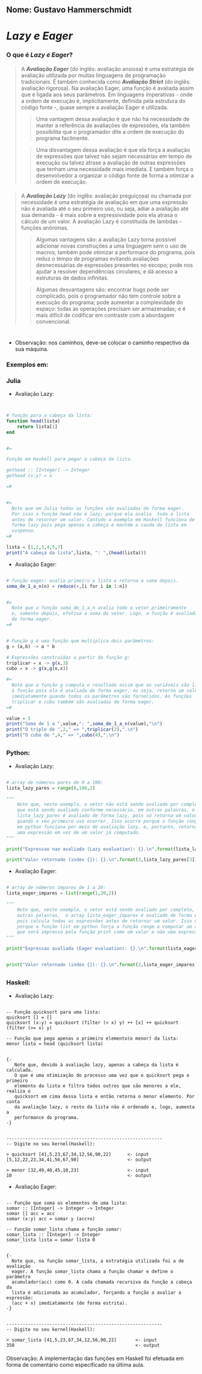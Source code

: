 
##
## Nome: Gustavo Hammerschmidt
####
# *Lazy e Eager*
###
### O que é *Lazy e Eager*?
####

> A ***Avaliação Eager*** (do inglês: avaliação ansiosa) é uma estratégia de avaliação utilizada por muitas linguagens de programação tradicionais. É também conhecida como ***Avaliação Strict*** (do inglês: avaliação rigorosa). Na avaliação Eager, uma função é avaliada assim que é ligada aos seus parâmetros. Em linguagens imperativas - onde a ordem de execução é, implicitamente, definida pela estrutura do código fonte -, quase sempre a avaliação Eager é utilizada.
>> Uma vantagem dessa avaliação é que não há necessidade de manter a referência de avaliações de expressões, ela também possibilita que o programador dite a ordem de execução do programa facilmente.
>
>> Uma disvantagem dessa avaliação é que ela força a avaliação de expressões que talvez não sejam necessárias em tempo de execução ou talvez atrase a avaliação de outras expressões que tenham uma necessidade mais imediata. E também força o desenvolvedor a organizar o código fonte de forma a otimizar a ordem de execução.
####
> A ***Avaliação Lazy*** (do inglês: avaliação preguiçosa) ou chamada por necessidade é uma estratégia de avaliação em que uma expressão não é avaliada até o seu primeiro uso, ou seja, adiar a avaliação até sua demanda - é mais sobre a expressividade pois ela atrasa o cálculo de um valor. A avaliação Lazy é constituída de lambdas - funções anônimas.
>> Algumas vantagens são: a avaliação Lazy torna possível adicionar novas construções a uma linguagem sem o uso de macros; também pode otimizar a performace do programa, pois reduz o tempo de programas evitando avaliações desnecessárias de expressões presentes no escopo; pode nos ajudar a resolver dependências circulares; e dá acesso a estruturas de dados infinitas.
>
>> Algumas desvantagens são: encontrar bugs pode ser complicado, pois o programador não tem controle sobre a execução do programa; pode aumentar a complexidade do espaço: todas as operações precisam ser armazenadas; e é mais difícil de codificar em contraste com a abordagem convencional.
#
- Observação: nos caminhos, deve-se colocar o caminho respectivo da sua máquina.

###
### Exemplos em:
### Julia
- Avaliação Lazy:
```julia {cmd="C:/Users/Gustavo/AppData/Roaming/Julia-1.1.1/bin/julia.exe" hide:true class:"line-numbers"}


# função para a cabeça da lista:
function head(lista)
    return lista[1]
end


#=

Função em Haskell para pegar a cabeça da lista.

gethead :: [Integer] -> Integer
gethead (x:y) = x

=#


#=
  Note que em Julia todas as funções são avaliadas de forma eager.
  Por isso a função head não é lazy; porque ela avalia  toda a lista
  antes de retornar um valor. Contudo o exemplo em Haskell funciona de
  forma lazy pois pega apenas a cabeça e mantém a cauda da lista em
  suspenso. 
=#

lista = [1,2,3,4,5,7]
print("A cabeça da lista",lista, ": ",(head(lista)))

```
- Avaliação Eager:
```julia {cmd="C:/Users/Gustavo/AppData/Roaming/Julia-1.1.1/bin/julia.exe" hide:true class:"line-numbers"}

# função eager: avalia primeiro a lista e retorna a soma depois.
soma_de_1_a_n(n) = reduce(+,[i for i in 1:n])


#=
  Note que a função soma_de_1_a_n avalia todo o vetor primeiramente
  e, somente depois, efetiva a soma do vetor. Logo, a função é avaliada
  de forma eager.
=#


# Função g é uma função que multiplica dois parâmetros:
g = (a,b) -> a * b

# Expressões construídas a partir da função g:
triplicar = x -> g(x,3)
cubo = x -> g(x,g(x,x))

#=
  Note que a função g computa o resultado assim que as variáveis são ligadas
  à função pois ela é avaliada de forma eager, ou seja, retorna um valor
  imediatamente quando todos os parâmetros são fornecidos. As funções
  triplicar e cubo também são avaliadas de forma eager.
=#

value = 5
print("Soma de 1 a ",value,": ",soma_de_1_a_n(value),"\n")
print("O triplo de ",2," => ",triplicar(2),".\n")
print("O cubo de ",4," => ",cubo(4),".\n")

```







##
### Python:
- Avaliação Lazy:
```python {cmd="C:/Users/Gustavo/Anaconda3/python.exe" output="markdown" hide=false}

# array de números pares de 0 a 100:
lista_lazy_pares = range(0,100,2)

"""
    Note que, neste exemplo, o vetor não está sendo avaliado por completo e
    que está sendo avaliado conforme necessário, em outras palavras, o array
    lista_lazy_pares é avaliado de forma lazy, pois só retorna um valor
    quando o seu primeiro uso ocorrer. Isso ocorre porque a função range
    em python funciona por meio de avaliação lazy, e, portanto, retorna
    uma expressão em vez de um valor já computado.
"""

print("Expressao nao avaliada (Lazy evaluation): {}.\n".format(lista_lazy_pares))

print("Valor retornado (index {}): {}.\n".format(3,lista_lazy_pares[3]))

```
- Avaliação Eager:
```python {cmd="C:/Users/Gustavo/Anaconda3/python.exe" output="markdown" hide=false}

# array de números ímpares de 1 a 20:
lista_eager_impares = list(range(1,20,2))

"""
    Note que, neste exemplo, o vetor está sendo avaliado por completo, em
    outras palavras,  o array lista_eager_impares é avaliado de forma eager,
    pois calcula todas as expressões antes de retornar um valor. Isso ocorre
    porque a função list em python força a função range a computar um array  
    que será impresso pela função print como um valor e não uma expressão.
"""

print("Expressao avaliada (Eager evaluation): {}.\n".format(lista_eager_impares))


print("Valor retornado (index {}): {}.\n".format(2,lista_eager_impares[2]))

```
##
### Haskell:
- Avaliação Lazy:
```

-- Função quicksort para uma lista:
quicksort [] = []
quicksort (x:y) = quicksort (filter (< x) y) ++ [x] ++ quicksort (filter (>= x) y)

-- Função que pega apenas o primeiro elemento(o menor) da lista:
menor lista = head (quicksort lista)


{-
   Note que, devido à avaliação lazy, apenas a cabeça da lista é calculada.
   O que é uma otimização do processo uma vez que o quicksort pega o primeiro
   elemento da lista e filtra todos outros que são menores a ele, realiza o
   quicksort em cima dessa lista e então retorna o menor elemento. Por conta
   da avaliação lazy, o resto da lista não é ordenado e, logo, aumenta a
   performance do programa.
-}


----------------------------------------------------------
-- Digite no seu kernel(Haskell):

> quicksort [41,5,23,67,34,12,56,90,22]      <- input
[5,12,22,23,34,41,56,67,90]                  <- output

> menor [32,49,40,45,10,23]                  <- input
10                                           <- output

```
- Avaliação Eager:
```

-- Função que soma os elementos de uma lista:
somar :: [Integer] -> Integer -> Integer
somar [] acc = acc
somar (x:y) acc = somar y (acc+x)

-- Função somar_lista chama a função somar:
somar_lista :: [Integer] -> Integer
somar_lista lista = somar lista 0


{-
  Note que, na função somar_lista, a estratégia utilizada foi a de avaliação
  eager. A função somar_lista chama a função chamar e define o parâmetro
  acumulador(acc) como 0. A cada chamada recursiva da função a cabeça da
  lista é adicionada ao acumulador, forçando a função a avaliar a expressão:
  (acc + x) imediatamente (de forma estrita).  
-}


----------------------------------------------------------
-- Digite no seu kernel(Haskell):

> somar_lista [41,5,23,67,34,12,56,90,22]       <- input
350                                             <- output

```
####
Observação: A implementação das funções em Haskell foi efetuada em forma de comentário como especificado na última aula.
##

